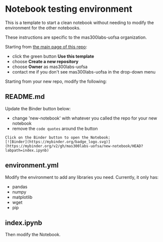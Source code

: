 # Notebook testing environment 

This is a template to start a clean notebook without needing to modify the environment for the other notebooks.

These instructions are specific to the mas300labs-uofsa organization.

Starting from [the main page of this repo](https://github.com/mas300labs-uofsa/new-notebook):
- click the green button **Use this template**
- choose **Create a new repository**
- choose **Owner** as mas300labs-uofsa
- contact me if you don't see mas300labs-uofsa in the drop-down menu

Starting from your new repo, modify the following:

## README.md
Update the Binder button below:
- change 'new-notebook' with whatever you called the repo for your new notebook
- remove the `code quotes` around the button
```
Click on the Binder button to open the Notebook:
[![Binder](https://mybinder.org/badge_logo.svg)](https://mybinder.org/v2/gh/mas300labs-uofsa/new-notebook/HEAD?labpath=index.ipynb)
```

## environment.yml
Modify the environment to add any libraries you need.  Currently, it only has:
- pandas
- numpy
- matplotlib
- wget
- pip


## index.ipynb
Then modify the Notebook.
